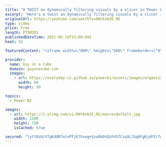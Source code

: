 ```yaml
---
title: "A TWIST on dynamically filtering visuals by a slicer in Power BI"
excerpt: "Here's a twist on dynamically filtering visuals by a slicer in Power BI! You can't use a measure directly in a slicer, so here's a way to get a similar experience and maintain usability of your reports.  Scott Sewell: https://twitter.com/scottsewell  BI Elite Video: https://www.youtube.com/watch?v=AZAL-QPn5Zc"
originalUrl: https://youtube.com/watch?v=8Nt6sHJE_RE
type: video
price: Free
length: PT5M35S
publishedDateTime: 2021-05-19T15:00:09Z
heat: 52

featuredContent: "<iframe width=\"800\" height=\"500\" frameborder=\"0\" src=\"https://www.youtube.com/embed/8Nt6sHJE_RE\" allow=\"accelerometer; autoplay; encrypted-media; gyroscope; picture-in-picture\" allowfullscreen></iframe>"

provider:
  name: Guy in a Cube
  domain: guyinacube.com
  images:
    - url: https://everyday-cc.github.io/powerbi/assets/images/organizations/guyinacube.com-50x50.jpg
      width: 50
      height: 50

topics:
  - Power BI

images:
  - url: https://i.ytimg.com/vi/8Nt6sHJE_RE/maxresdefault.jpg
    width: 1280
    height: 720
    isCached: true

secured: "lyttRzU/V7gK4QR7xtxPTjE7Gveg+SzaRbDtQzFdSTCiq9L7Uq0FgRjdPZr7uFdTADhdc4SnSdPNEtP3dI2swnAo4CKGRdmdI46bUdW6tg7C24hsaSqaKt6TYIYUw3pE5lC0X0dzguVGGFg0+92n08vD02kQoRW8JEPlOJcEsLyM1Lb1K6FCRO6ReTbgXyKK5JGQAy0JWlBToRxI23BTCJNxExDjGcCQFNIAmppbMQQE/sfnxxWoolMWi0ztbo+qEl+arDZqzVPrrg4QtfGURsDMnBnw5pdWNwC2GCc0BmAv5zZeOvQ9VWg0V9iLxEygWm72FUvTrGLpIkzYtb3+9EX5WpD2Wj5GRVis9PM7MKmLjCOjQPYiqDrNaW/+OVGmaTbIMI/EL6LsX4pYEMwWC5fbGwtNVJkuNZ17Ho3vETU=;9HpnTWDR1HGR63LXhA4RFQ=="
---
```


